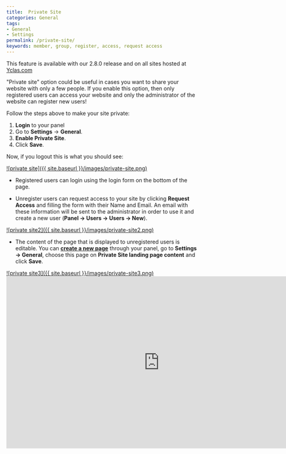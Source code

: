 ```yaml
---
title:  Private Site
categories: General
tags: 
- General
- Settings
permalink: /private-site/
keywords: member, group, register, access, request access
---
```

<div class="alert alert-warning">
<strong><i class="glyphicon glyphicon-warning-sign"></i> </strong> This feature is available with our 2.8.0 release and on all sites hosted at <a href="https://yclas.com/">Yclas.com</a> 
</div>

"Private site" option could be useful in cases you want to share your website with only a few people. If you enable this option, then only registered users can access your website and only the administrator of the website can register new users!

Follow the steps above to make your site private:

1. **Login** to your panel
2. Go to **Settings** -> **General**.
3. **Enable Private Site**.
4. Click **Save**.

Now, if you logout this is what you should see:

<a href="//docs.yclas.com/images/private-site.png" class="thumbnail gallery-item" data-gallery>
![private site]({{ site.baseurl }}/images/private-site.png)
</a>

+ Registered users can login using the login form on the bottom of the page. 

+ Unregister users can request access to your site by clicking **Request Access** and filling the form with their Name and Email. An email with these information will be sent to the administrator in order to use it and create a new user (**Panel -> Users -> Users -> New**).

<a href="//docs.yclas.com/images/private-site2.png" class="thumbnail gallery-item" data-gallery>
![private site2]({{ site.baseurl }}/images/private-site2.png)
</a>

+ The content of the page that is displayed to unregistered users is editable. You can [**create a new page**](http://docs.yclas.com/how_to_add_pages/) through your panel, go to **Settings -> General**, choose this page on **Private Site landing page content** and click **Save**.

<a href="//docs.yclas.com/images/private-site3.png" class="thumbnail gallery-item" data-gallery>
![private site3]({{ site.baseurl }}/images/private-site3.png)
</a>

<iframe width="800" height="450" src="https://www.youtube.com/embed/o0sCKJx85CI" frameborder="0" allowfullscreen></iframe>